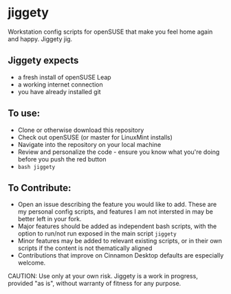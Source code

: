 # jiggety
Workstation config scripts for openSUSE that make you feel home again and happy. Jiggety jig.


## Jiggety expects
- a fresh install of openSUSE Leap
- a working internet connection
- you have already installed git

## To use: 
- Clone or otherwise download this repository
- Check out openSUSE (or master for LinuxMint installs)
- Navigate into the repository on your local machine
- Review and personalize the code - ensure you know what you're doing before you push the red button
- `bash jiggety`

## To Contribute: 
- Open an issue describing the feature you would like to add. These are my personal config scripts, and features I am not intersted in may be better left in your fork. 
- Major features should be added as independent bash scripts, with the option to run/not run exposed in the main script `jiggety`
- Minor features may be added to relevant existing scripts, or in their own scripts if the content is not thematically aligned
- Contributions that improve on Cinnamon Desktop defaults are especially welcome.

CAUTION: Use only at your own risk. Jiggety is a work in progress, provided "as is", without warranty of fitness for any purpose.
